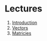 # Lectures

1. [Introduction](https://docs.google.com/presentation/d/1X_D0FQLsrIdvNEt6M5Ojks7dL_GKCgtWrORWKajmgUg)
2. [Vectors](https://docs.google.com/presentation/d/1oGSmNs_fzIQrFJpQfZZm0kKPcl5xMrtweVTXZqQgsgU)
3. [Matricies](https://docs.google.com/presentation/d/1xcBlORgmDGkL8asIX4s1zgGfFLEAviCYJpyJOtADnfk)
